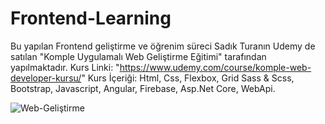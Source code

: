 # Frontend-Learning

Bu yapılan Frontend geliştirme ve öğrenim süreci Sadık Turanın Udemy de satılan "Komple Uygulamalı Web Geliştirme Eğitimi" tarafından yapılmaktadır.
Kurs Linki: "https://www.udemy.com/course/komple-web-developer-kursu/" 
Kurs İçeriği: Html, Css, Flexbox, Grid Sass & Scss,  Bootstrap, Javascript, Angular, Firebase, Asp.Net Core, WebApi.

![Web-Geliştirme](https://img-c.udemycdn.com/course/750x422/1258436_2dc3_4.jpg)

